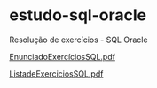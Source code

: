 # estudo-sql-oracle
Resolução de exercícios - SQL Oracle

[EnunciadoExercíciosSQL.pdf](https://github.com/elisakaori/estudo-sql-oracle/files/9627028/EnunciadoExerciciosSQL.pdf)

[ListadeExerciciosSQL.pdf](https://github.com/elisakaori/estudo-sql-oracle/files/9627218/ListadeExerciciosSQL.pdf)
